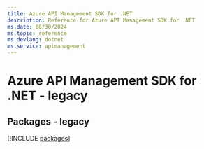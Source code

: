 ```yaml
---
title: Azure API Management SDK for .NET
description: Reference for Azure API Management SDK for .NET
ms.date: 08/30/2024
ms.topic: reference
ms.devlang: dotnet
ms.service: apimanagement
---
```

# Azure API Management SDK for .NET - legacy
## Packages - legacy
[!INCLUDE [packages](api-management-index.md)]